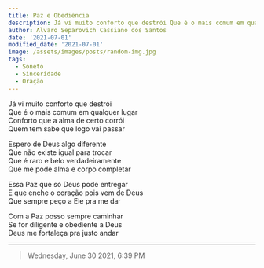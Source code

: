 ```yaml
---
title: Paz e Obediência
description: Já vi muito conforto que destrói Que é o mais comum em qualquer lugar
author: Alvaro Separovich Cassiano dos Santos
date: '2021-07-01'
modified_date: '2021-07-01'
image: /assets/images/posts/random-img.jpg
tags:
  - Soneto
  - Sinceridade
  - Oração
---    
```

Já vi muito conforto que destrói     
Que é o mais comum em qualquer lugar     
Conforto que a alma de certo corrói     
Quem tem sabe que logo vai passar     
     
Espero de Deus algo diferente     
Que não existe igual para trocar     
Que é raro e belo verdadeiramente     
Que me pode  alma e corpo completar     
     
Essa Paz que só Deus pode  entregar     
E que enche o coração pois vem de Deus     
Que sempre peço a Ele pra me dar     
     
Com a Paz posso sempre caminhar     
Se for diligente e obediente a Deus     
Deus me fortaleça pra justo andar     

______

> Wednesday, June 30 2021, 6:39 PM